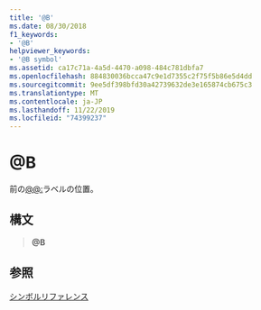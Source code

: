 ```yaml
---
title: '@B'
ms.date: 08/30/2018
f1_keywords:
- '@B'
helpviewer_keywords:
- '@B symbol'
ms.assetid: ca17c71a-4a5d-4470-a098-484c781dbfa7
ms.openlocfilehash: 884830036bcca47c9e1d7355c2f75f5b86e5d4dd
ms.sourcegitcommit: 9ee5df398bfd30a42739632de3e165874cb675c3
ms.translationtype: MT
ms.contentlocale: ja-JP
ms.lasthandoff: 11/22/2019
ms.locfileid: "74399237"
---
```

# <a name="b"></a>\@B

前の[\@\@:](../../assembler/masm/at-at.md)ラベルの位置。

## <a name="syntax"></a>構文

> **\@B**

## <a name="see-also"></a>参照

[シンボルリファレンス](symbols-reference.md)

